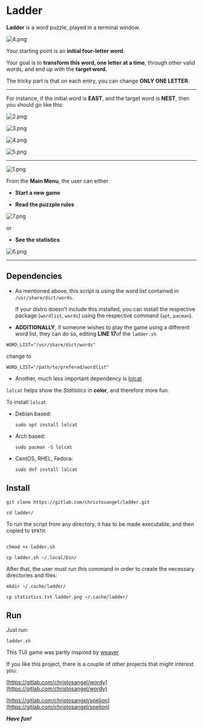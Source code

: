# Ladder

**Ladder** is a word  puzzle, played in a terminal window.

![4.png](screenshots/4.png)



Your starting point is an **initial four-letter word**.

Your goal is to **transform  this word, one letter at a time**, through other valid words,
and end up with  the **target word.**

The tricky part is that on each entry, you can change **ONLY ONE LETTER**.



---

For instance, if the initial word is **EAST**, and the target word is **NEST**, then you should go like this:

![2.png](screenshots/2.png)

![3.png](screenshots/3.png)

![4.png](screenshots/4.png)

![5.png](screenshots/5.png)

---



![1.png](screenshots/1.png)




From the **Main Menu**, the user can either

- **Start a new game**

- **Read the puzzple rules**



![7.png](screenshots/7.png)


or

- **See the statistics**

 ![6.png](screenshots/6.png)

---



## Dependencies

* As mentioned above, this script is using the word list contained in `/usr/share/dict/words`.

  If your distro doesn't include this installed, you can install the respective package (`wordlist`, `words`) using the respective command (`apt`, `pacman`).

* **ADDITIONALLY**, if someone wishes to play the game using a different word list, they can do so, editing **LINE 17**of the `ladder.sh`

```
WORD_LIST="/usr/share/dict/words"

```
change to
```
WORD_LIST="/path/to/prefered/wordlist"

```


* Another, much less important dependency is [lolcat](https://github.com/busyloop/lolcat).

 `lolcat` helps show the *Statistics* in **color**, and therefore more fun.



 To install `lolcat`

  * Debian based:

    ```
    sudo apt install lolcat
    ```

 * Arch based:

    ```
    sudo pacman -S lolcat
    ```

 * CentOS, RHEL, Fedora:

    ```
    sudo dnf install lolcat
    ```


## Install

```
git clone https://gitlab.com/christosangel/ladder.git

cd ladder/

```

To run the script from any directory, it has to be made executable, and then copied to `$PATH`:

```

chmod +x ladder.sh

cp ladder.sh ~/.local/bin/

```

After that, the user must run this command in order to create the necessary directories and files:

```
mkdir ~/.cache/ladder/

cp statistics.txt ladder.png ~/.cache/ladder/

```

## Run

Just run:

```
ladder.sh
```
This TUI game was partly inspired by [weaver](https://weavergame.org/)

If you like this project, there is a couple of other projects that might interest you:

[https://gitlab.com/christosangel/wordy](https://gitlab.com/christosangel/wordy)

[https://gitlab.com/christosangel/spelion](https://gitlab.com/christosangel/spelion)

***Have fun!***
